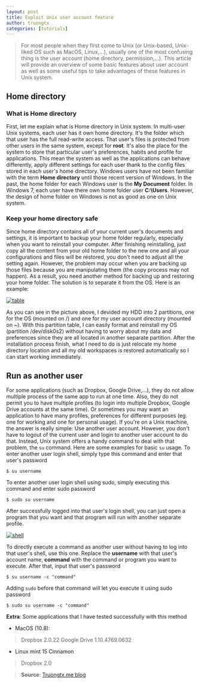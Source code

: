 ```yaml
---
layout: post
title: Exploit Unix user account feature
author: truongtx
categories: [tutorials]
---
```


> For most people when they first come to Unix (or Unix-based, Unix-liked OS such as MacOS, Linux,...),
usually one of the most confusing thing is the user account (home directory, permission,...). This
article will provide an overview of some basic features about user account as well as some useful
tips to take advantages of these features in Unix system.

## Home directory

### What is Home directory

First, let me explain what is Home directory in Unix system. In multi-user Unix systems, each user
has it own home directory. It's the folder which that user has the full read-write access. That
user's files is protected from other users in the same system, except for **root**.  It's also the
place for the system to store that particular user's preferences, habits and profile for
applications. This mean the system as well as the applications can behave differently, apply
different settings for each user thank to the config files stored in each user's home directory.
Windows users have not been familiar with the term **Home directory** until those recent version of
Windows. In the past, the home folder for each Windows user is the **My Document** folder. In
Windows 7, each user have there own home folder user **C:\\Users**.  However, the design of home
folder on Windows is not as good as one on Unix system.

### Keep your home directory safe

Since home directory contains all of your current user's documents and settings, it is important to
backup your home folder regularly, especially when you want to reinstall your computer. After
finishing reinstalling, just copy all the content from your old home folder to the new one and all
your configurations and files will be restored, you don't need to adjust all the setting again.
However, the problem may occur when you are backing up those files because you are manipulating
them (the copy process may not happen). As a result, you need another method for backing up and
restoring your home folder. The solution is to separate it from the OS. Here is an example:

[![table](https://googledrive.com/host/0B7i8MgDgsMX3aVNQMUtDbUgzYTQ/uploads/2013/07/table.png)](https://googledrive.com/host/0B7i8MgDgsMX3aVNQMUtDbUgzYTQ/uploads/2013/07/table.png)

As you can see in the picture above, I devided my HDD into 2 partitions, one for the OS (mounted on
/) and one for my user account directory (mounted on \~). With this partition table, I can easily
format and reinstall my OS (partition /dev/disk0s2) without having to worry about my data and
preferences since they are all located in another separate partition. After the installation
process finish, what I need to do is just relocate my home directory location and all my old
workspaces is restored automatically so I can start working immediately.

## Run as another user

For some applications (such as Dropbox, Google Drive,...), they do not allow multiple process of the
same app to run at one time. Also, they do not permit you to have multiple profiles (to login into
multiple Dropbox, Google Drive accounts at the same time). Or sometimes you may want an application
to have many profiles, preferences for different purposes (eg. one for working and one for personal
usage). If you're on a Unix machine, the answer is really simple: Use another user account.
However, you don't have to logout of the current user and login to another user account to do that.
Instead, Unix system offers a handy command to deal with that problem, the `su` command. Here are
some examples for basic `su` usage. To enter another user login shell, simply type this command and
enter that user's password

    $ su username

To enter another user login shell using sudo, simply executing this command and enter sudo password

    $ sudo su username

After successfully logged into that user's login shell, you can just open a program that you want
and that program will run with another separate profile.

[![shell](https://googledrive.com/host/0B7i8MgDgsMX3aVNQMUtDbUgzYTQ/uploads/2013/07/shell.png)](https://googledrive.com/host/0B7i8MgDgsMX3aVNQMUtDbUgzYTQ/uploads/2013/07/shell.png)

To directly execute a command as another user without having to log into that user's shell, use
this one. Replace the **username** with that user's account name, **command** with the command or
program you want to execute. After that, input that user's password

    $ su username -c "command"

Adding `sudo` before that command will let you execute it using sudo password

    $ sudo su username -c "command"

  **Extra**: Some applications that I have tested successfully with this method

-   MacOS (10.8):

> Dropbox 2.0.22 Google Drive 1.10.4769.0632

-   Linux mint 15 Cinnamon

> Dropbox 2.0

> **Source**: [Truongtx.me blog](http://truongtx.me/2013/07/11/exploit-unix-user-account-feature/
> "Truongtx.me blog")
